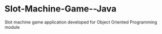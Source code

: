 # Slot-Machine-Game--Java
Slot machine game application developed for Object Oriented Programming module
